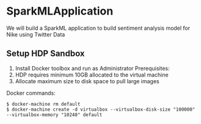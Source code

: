 # SparkMLApplication
We will build a SparkML application to build sentiment analysis model for Nike using Twitter Data

## Setup HDP Sandbox

1. Install Docker toolbox and run as Administrator
Prerequisites:
1. HDP requires minimum 10GB allocated to the virtual machine
2. Allocate maximum size to disk space to pull large images

Docker commands:
```
$ docker-machine rm default
$ docker-machine create -d virtualbox --virtualbox-disk-size "100000" --virtualbox-memory "10240" default
```

